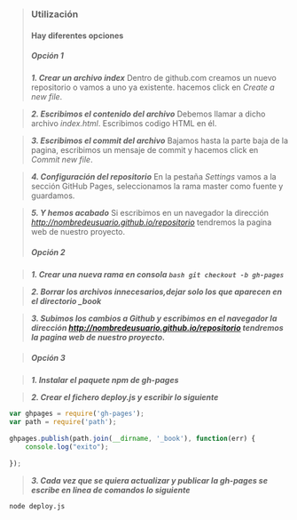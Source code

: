 > ###  Utilización
> #### Hay diferentes opciones
> ##### Opción 1
> ***1. Crear un archivo index***
    Dentro de github.com creamos  un nuevo repositorio o vamos a uno ya existente. hacemos click en *Create a new file*. 

> ***2. Escribimos el contenido del archivo***
    Debemos llamar a dicho archivo *index.html*. Escribimos codigo HTML en él.

> ***3. Escribimos el commit del archivo***
    Bajamos hasta la parte baja de la pagina, escribimos un mensaje de commit y hacemos click en *Commit new file*.

> ***4. Configuración del repositorio***
    En la pestaña *Settings* vamos a la sección GitHub Pages, seleccionamos la rama master como fuente y guardamos.

> ***5. Y hemos acabado***
    Si escribimos en un navegador  la dirección 
    *http://nombredeusuario.github.io/repositorio* tendremos la pagina web de nuestro proyecto.
    [](https://ull-esit-dsi-1617.github.io/tareas-iniciales-jairo-lucas-ivan/)
> ##### Opción 2

> ***1. Crear una nueva rama en consola ```bash git checkout -b gh-pages```*** 

> ***2. Borrar los archivos innecesarios,dejar solo los que aparecen en el directorio  _book***

> ***3. Subimos los cambios a Github y escribimos en el navegador la dirección *http://nombredeusuario.github.io/repositorio* tendremos la pagina web de nuestro proyecto.***

> ##### Opción 3

> ***1. Instalar el paquete npm de gh-pages***

> ***2. Crear el fichero deploy.js y escribir lo siguiente***

```javascript
var ghpages = require('gh-pages');
var path = require('path');
 
ghpages.publish(path.join(__dirname, '_book'), function(err) { 
    console.log("exito"); 
    
});

```
> ***3. Cada vez que se quiera actualizar y publicar la gh-pages se escribe en linea
de comandos lo siguiente***

```bash 
node deploy.js

```
